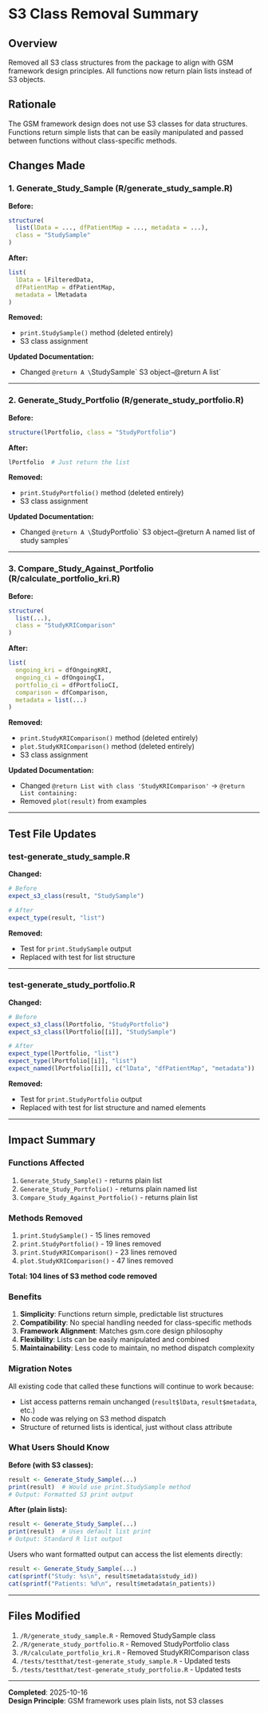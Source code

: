 # S3 Class Removal Summary

## Overview

Removed all S3 class structures from the package to align with GSM framework design principles. All functions now return plain lists instead of S3 objects.

## Rationale

The GSM framework design does not use S3 classes for data structures. Functions return simple lists that can be easily manipulated and passed between functions without class-specific methods.

## Changes Made

### 1. Generate_Study_Sample (R/generate_study_sample.R)

**Before:**
```r
structure(
  list(lData = ..., dfPatientMap = ..., metadata = ...),
  class = "StudySample"
)
```

**After:**
```r
list(
  lData = lFilteredData,
  dfPatientMap = dfPatientMap,
  metadata = lMetadata
)
```

**Removed:**
- `print.StudySample()` method (deleted entirely)
- S3 class assignment

**Updated Documentation:**
- Changed `@return A \`StudySample\` S3 object` → `@return A list`

---

### 2. Generate_Study_Portfolio (R/generate_study_portfolio.R)

**Before:**
```r
structure(lPortfolio, class = "StudyPortfolio")
```

**After:**
```r
lPortfolio  # Just return the list
```

**Removed:**
- `print.StudyPortfolio()` method (deleted entirely)
- S3 class assignment

**Updated Documentation:**
- Changed `@return A \`StudyPortfolio\` S3 object` → `@return A named list of study samples`

---

### 3. Compare_Study_Against_Portfolio (R/calculate_portfolio_kri.R)

**Before:**
```r
structure(
  list(...),
  class = "StudyKRIComparison"
)
```

**After:**
```r
list(
  ongoing_kri = dfOngoingKRI,
  ongoing_ci = dfOngoingCI,
  portfolio_ci = dfPortfolioCI,
  comparison = dfComparison,
  metadata = list(...)
)
```

**Removed:**
- `print.StudyKRIComparison()` method (deleted entirely)
- `plot.StudyKRIComparison()` method (deleted entirely)
- S3 class assignment

**Updated Documentation:**
- Changed `@return List with class 'StudyKRIComparison'` → `@return List containing:`
- Removed `plot(result)` from examples

---

## Test File Updates

### test-generate_study_sample.R

**Changed:**
```r
# Before
expect_s3_class(result, "StudySample")

# After
expect_type(result, "list")
```

**Removed:**
- Test for `print.StudySample` output
- Replaced with test for list structure

---

### test-generate_study_portfolio.R

**Changed:**
```r
# Before
expect_s3_class(lPortfolio, "StudyPortfolio")
expect_s3_class(lPortfolio[[i]], "StudySample")

# After
expect_type(lPortfolio, "list")
expect_type(lPortfolio[[i]], "list")
expect_named(lPortfolio[[i]], c("lData", "dfPatientMap", "metadata"))
```

**Removed:**
- Test for `print.StudyPortfolio` output
- Replaced with test for list structure and named elements

---

## Impact Summary

### Functions Affected
1. `Generate_Study_Sample()` - returns plain list
2. `Generate_Study_Portfolio()` - returns plain named list
3. `Compare_Study_Against_Portfolio()` - returns plain list

### Methods Removed
1. `print.StudySample()` - 15 lines removed
2. `print.StudyPortfolio()` - 19 lines removed
3. `print.StudyKRIComparison()` - 23 lines removed
4. `plot.StudyKRIComparison()` - 47 lines removed

**Total: 104 lines of S3 method code removed**

### Benefits

1. **Simplicity**: Functions return simple, predictable list structures
2. **Compatibility**: No special handling needed for class-specific methods
3. **Framework Alignment**: Matches gsm.core design philosophy
4. **Flexibility**: Lists can be easily manipulated and combined
5. **Maintainability**: Less code to maintain, no method dispatch complexity

### Migration Notes

All existing code that called these functions will continue to work because:
- List access patterns remain unchanged (`result$lData`, `result$metadata`, etc.)
- No code was relying on S3 method dispatch
- Structure of returned lists is identical, just without class attribute

### What Users Should Know

**Before (with S3 classes):**
```r
result <- Generate_Study_Sample(...)
print(result)  # Would use print.StudySample method
# Output: Formatted S3 print output
```

**After (plain lists):**
```r
result <- Generate_Study_Sample(...)  
print(result)  # Uses default list print
# Output: Standard R list output
```

Users who want formatted output can access the list elements directly:
```r
result <- Generate_Study_Sample(...)
cat(sprintf("Study: %s\n", result$metadata$study_id))
cat(sprintf("Patients: %d\n", result$metadata$n_patients))
```

---

## Files Modified

1. `/R/generate_study_sample.R` - Removed StudySample class
2. `/R/generate_study_portfolio.R` - Removed StudyPortfolio class
3. `/R/calculate_portfolio_kri.R` - Removed StudyKRIComparison class
4. `/tests/testthat/test-generate_study_sample.R` - Updated tests
5. `/tests/testthat/test-generate_study_portfolio.R` - Updated tests

---

**Completed**: 2025-10-16  
**Design Principle**: GSM framework uses plain lists, not S3 classes


